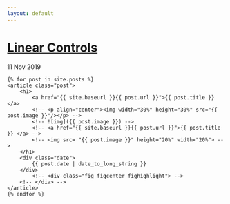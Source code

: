 ```yaml
---
layout: default
---
```


<div class="posts">
    <h1>
    <a href="https://kvmanohar22.github.io/controls">Linear Controls</a>
    </h1> 
    <div class="date">
         11 Nov 2019
    </div>

    {% for post in site.posts %}
    <article class="post">
        <h1>
            <a href="{{ site.baseurl }}{{ post.url }}">{{ post.title }} </a>
            <!-- <p align="center"><img width="30%" height="30%" src="{{ post.image }}"/></p> -->
            <!-- ![img]({{ post.image }}) -->
            <!-- <a href="{{ site.baseurl }}{{ post.url }}">{{ post.title }} </a> -->
            <!-- <img src= "{{ post.image }}" height="20%" width="20%"> -->
        </h1>
        <div class="date">
            {{ post.date | date_to_long_string }}
        </div>
            <!-- <div class="fig figcenter fighighlight"> -->
        <!-- </div> -->
    </article>
    {% endfor %}
</div>
